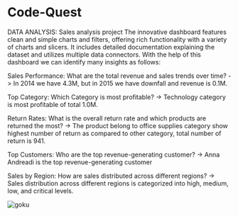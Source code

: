 # Code-Quest
DATA ANALYSIS: Sales analysis project 
The innovative dashboard features clean and simple charts and filters, offering rich functionality with a variety of charts and slicers. 
It includes detailed documentation explaining the dataset and utilizes multiple data connectors.
With the help of this dashboard we can identify many insights as follows:

Sales Performance:
What are the total revenue and sales trends over time?
-> In 2014 we have 4.3M, but in 2015 we have downfall and revenue is 0.1M.

Top Category:
Which Category is most profitable?
-> Technology category is most profitable of total 1.0M.

Return Rates:
What is the overall return rate and which products are returned the most?
-> The product belong to office supplies category show highest number of 
   return as compared to other category, total number of return is 941.

Top Customers:
Who are the top revenue-generating customer?
-> Anna Andreadi is the top revenue-generating customer

Sales by Region:
How are sales distributed across different regions?
-> Sales distribution across different regions is categorized into high, 
   medium, low, and critical levels.

![goku](https://github.com/DanishP1/Code-Quest/assets/145308509/89e39e63-bfce-4ee5-a9d1-4f038a3c5c43)
